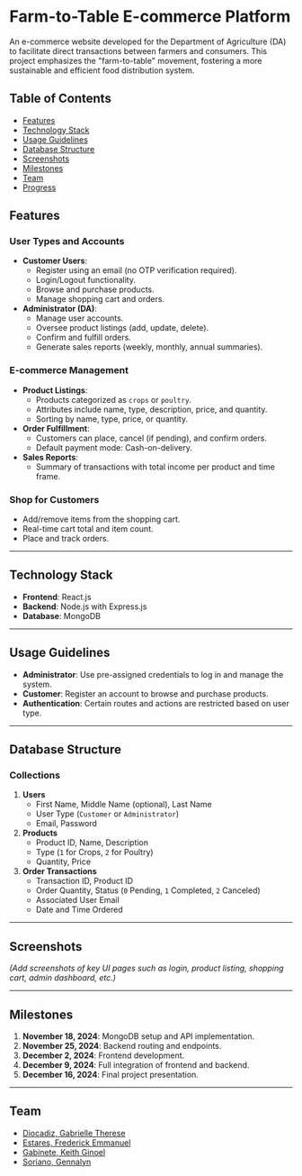 ﻿# Farm-to-Table E-commerce Platform

An e-commerce website developed for the Department of Agriculture (DA) to facilitate direct transactions between farmers and consumers. This project emphasizes the "farm-to-table" movement, fostering a more sustainable and efficient food distribution system.

## Table of Contents
- [Features](#features)
- [Technology Stack](#technology-stack)
- [Usage Guidelines](#usage-guidelines)
- [Database Structure](#database-structure)
- [Screenshots](#screenshots)
- [Milestones](#milestones)
- [Team](#team)
- [Progress](progress.md)

## Features
### User Types and Accounts
- **Customer Users**: 
  - Register using an email (no OTP verification required).
  - Login/Logout functionality.
  - Browse and purchase products.
  - Manage shopping cart and orders.
- **Administrator (DA)**:
  - Manage user accounts.
  - Oversee product listings (add, update, delete).
  - Confirm and fulfill orders.
  - Generate sales reports (weekly, monthly, annual summaries).

### E-commerce Management
- **Product Listings**:
  - Products categorized as `crops` or `poultry`.
  - Attributes include name, type, description, price, and quantity.
  - Sorting by name, type, price, or quantity.
- **Order Fulfillment**:
  - Customers can place, cancel (if pending), and confirm orders.
  - Default payment mode: Cash-on-delivery.
- **Sales Reports**:
  - Summary of transactions with total income per product and time frame.

### Shop for Customers
- Add/remove items from the shopping cart.
- Real-time cart total and item count.
- Place and track orders.

---

## Technology Stack
- **Frontend**: React.js
- **Backend**: Node.js with Express.js
- **Database**: MongoDB

---

## Usage Guidelines
- **Administrator**: Use pre-assigned credentials to log in and manage the system.
- **Customer**: Register an account to browse and purchase products.
- **Authentication**: Certain routes and actions are restricted based on user type.

---

## Database Structure
### Collections
1. **Users**
   - First Name, Middle Name (optional), Last Name
   - User Type (`Customer` or `Administrator`)
   - Email, Password
2. **Products**
   - Product ID, Name, Description
   - Type (`1` for Crops, `2` for Poultry)
   - Quantity, Price
3. **Order Transactions**
   - Transaction ID, Product ID
   - Order Quantity, Status (`0` Pending, `1` Completed, `2` Canceled)
   - Associated User Email
   - Date and Time Ordered

---

## Screenshots
*(Add screenshots of key UI pages such as login, product listing, shopping cart, admin dashboard, etc.)*

---

## Milestones
1. **November 18, 2024**: MongoDB setup and API implementation.
2. **November 25, 2024**: Backend routing and endpoints.
3. **December 2, 2024**: Frontend development.
4. **December 9, 2024**: Full integration of frontend and backend.
5. **December 16, 2024**: Final project presentation.

---

## Team
- [Diocadiz, Gabrielle Therese](https://github.com/GabDiocadiz)
- [Estares, Frederick Emmanuel](https://github.com/emanestares)
- [Gabinete, Keith Ginoel](https://github.com/krispypatata)
- [Soriano, Gennalyn](https://github.com/energenski)